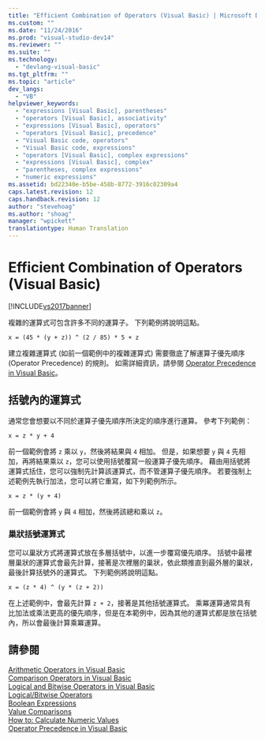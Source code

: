 ```yaml
---
title: "Efficient Combination of Operators (Visual Basic) | Microsoft Docs"
ms.custom: ""
ms.date: "11/24/2016"
ms.prod: "visual-studio-dev14"
ms.reviewer: ""
ms.suite: ""
ms.technology: 
  - "devlang-visual-basic"
ms.tgt_pltfrm: ""
ms.topic: "article"
dev_langs: 
  - "VB"
helpviewer_keywords: 
  - "expressions [Visual Basic], parentheses"
  - "operators [Visual Basic], associativity"
  - "expressions [Visual Basic], operators"
  - "operators [Visual Basic], precedence"
  - "Visual Basic code, operators"
  - "Visual Basic code, expressions"
  - "operators [Visual Basic], complex expressions"
  - "expressions [Visual Basic], complex"
  - "parentheses, complex expressions"
  - "numeric expressions"
ms.assetid: bd22340e-b5be-458b-8772-3916c02309a4
caps.latest.revision: 12
caps.handback.revision: 12
author: "stevehoag"
ms.author: "shoag"
manager: "wpickett"
translationtype: Human Translation
---
```

# Efficient Combination of Operators (Visual Basic)
[!INCLUDE[vs2017banner](../../../../csharp/includes/vs2017banner.md)]

複雜的運算式可包含許多不同的運算子。  下列範例將說明這點。  
  
 `x = (45 * (y + z)) ^ (2 / 85) * 5 + z`  
  
 建立複雜運算式 \(如前一個範例中的複雜運算式\) 需要徹底了解運算子優先順序 \(Operator Precedence\) 的規則。  如需詳細資訊，請參閱 [Operator Precedence in Visual Basic](../../../../visual-basic/language-reference/operators/operator-precedence.md)。  
  
## 括號內的運算式  
 通常您會想要以不同於運算子優先順序所決定的順序進行運算。  參考下列範例：  
  
 `x = z * y + 4`  
  
 前一個範例會將 `z` 乘以 `y`，然後將結果與 `4` 相加。  但是，如果想要 `y` 與 `4` 先相加，再將結果乘以 `z`，您可以使用括號覆寫一般運算子優先順序。  藉由用括號將運算式括住，您可以強制先計算該運算式，而不管運算子優先順序。  若要強制上述範例先執行加法，您可以將它重寫，如下列範例所示。  
  
 `x = z * (y + 4)`  
  
 前一個範例會將 `y` 與 `4` 相加，然後將該總和乘以 `z`。  
  
### 巢狀括號運算式  
 您可以巢狀方式將運算式放在多層括號中，以進一步覆寫優先順序。  括號中最裡層巢狀的運算式會最先計算，接著是次裡層的巢狀，依此類推直到最外層的巢狀，最後計算括號外的運算式。  下列範例將說明這點。  
  
 `x = (z * 4) ^ (y * (z + 2))`  
  
 在上述範例中，會最先計算 `z + 2`，接著是其他括號運算式。  乘冪運算通常具有比加法或乘法更高的優先順序，但是在本範例中，因為其他的運算式都是放在括號內，所以會最後計算乘冪運算。  
  
## 請參閱  
 [Arithmetic Operators in Visual Basic](../../../../visual-basic/programming-guide/language-features/operators-and-expressions/arithmetic-operators.md)   
 [Comparison Operators in Visual Basic](../../../../visual-basic/programming-guide/language-features/operators-and-expressions/comparison-operators.md)   
 [Logical and Bitwise Operators in Visual Basic](../../../../visual-basic/programming-guide/language-features/operators-and-expressions/logical-and-bitwise-operators.md)   
 [Logical\/Bitwise Operators](../../../../visual-basic/language-reference/operators/logical-bitwise-operators.md)   
 [Boolean Expressions](../../../../visual-basic/programming-guide/language-features/operators-and-expressions/boolean-expressions.md)   
 [Value Comparisons](../../../../visual-basic/programming-guide/language-features/operators-and-expressions/value-comparisons.md)   
 [How to: Calculate Numeric Values](../../../../visual-basic/programming-guide/language-features/operators-and-expressions/how-to-calculate-numeric-values.md)   
 [Operator Precedence in Visual Basic](../../../../visual-basic/language-reference/operators/operator-precedence.md)